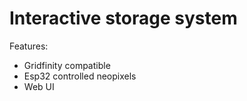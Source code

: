 # Interactive storage system

Features:
* Gridfinity compatible
* Esp32 controlled neopixels
* Web UI 
